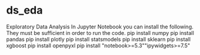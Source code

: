 # ds_eda
Exploratory Data Analysis
In Jupyter Notebook you can install the following. They must be sufficient in order to run the code.
pip install numpy
pip install pandas
pip install plotly
pip install statsmodels
pip install sklearn
pip install xgboost
pip install openpyxl
pip install "notebook>=5.3""ipywidgets>=7.5"
